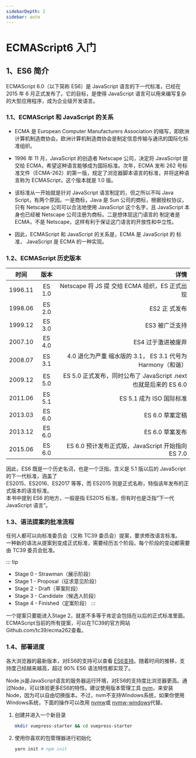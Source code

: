 ```yaml
---
sidebarDepth: 2
sidebar: auto
---
```


# ECMAScript6 入门

## 1、ES6 简介

ECMAScript 6.0（以下简称 ES6）是 JavaScript 语言的下一代标准，已经在 2015 年 6 月正式发布了。它的目标，是使得 JavaScript 语言可以用来编写复杂的大型应用程序，成为企业级开发语言。

### 1.1、ECMAScript 和 JavaScript 的关系

- ECMA 是 European Computer Manufacturers Association 的缩写，即欧洲计算机制造商协会。欧洲计算机制造商协会是制定信息传输与通讯的国际化标准组织。

- 1996 年 11 月，JavaScript 的创造者 Netscape 公司，决定将 JavaScript 提交给 ECMA，希望这种语言能够成为国际标准。次年，ECMA 发布 262 号标准文件（ECMA-262）的第一版，规定了浏览器脚本语言的标准，并将这种语言称为 ECMAScript，这个版本就是 1.0 版。
- 该标准从一开始就是针对 JavaScript 语言制定的，但之所以不叫 Java Script，有两个原因。一是商标，Java 是 Sun 公司的商标，根据授权协议，只有 Netscape 公司可以合法地使用 JavaScript 这个名字，且 JavaScript 本身也已经被 Netscape 公司注册为商标。二是想体现这门语言的 制定者是 ECMA，不是 Netscape，这样有利于保证这门语言的开放性和中立性。
- 因此，ECMAScript 和 JavaScript 的关系是，ECMA 是 JavaScript 的 标准， JavaScript 是 ECMA 的一种实现。

### 1.2、ECMAScript 历史版本

| 时间    |  版本  |                        详情                                        |
| ------- | :----: | ---------------------------------------------------------------:  |
| 1996.11 | ES 1.0 |                    Netscape 将 JS 提 交给 ECMA 组织，ES 正式出现    |
| 1998.06 | ES 2.0 |                                                    ES2 正 式发布   |
| 1999.12 | ES 3.0 |                                                   ES3 被广泛支持   |
| 2007.10 | ES 4.0 |                                               ES4 过于激进被废弃    |
| 2008.07 | ES 3.1 |      4.0 退化为严重 缩水版的 3.1， ES 3.1 代号为 Harmony（和谐）     |
| 2009.12 | ES 5.0 | ES 5.0 正式发布，同时公布了 JavaScript .next 也就是后来的 ES 6.0     |
| 2011.06 | ES 5.1 |                                         ES 5.1 成为 ISO 国际标准    |
| 2013.03 | ES 6.0 |                                                  ES    6.0 草案定稿 |
| 2013.12 | ES 6.0 |                                                  ES 6.0 草案发布    |
| 2015.06 | ES 6.0 |                ES 6.0 预计发布正式版，JavaScript 开始指向 ES 7.0      |

因此，ES6 既是一个历史名词，也是一个泛指，含义是 5.1 版以后的 JavaScript 的下一代标准，涵盖了</br> ES2015、ES2016、ES2017 等等，而 ES2015 则是正式名称，特指该年发布的正式版本的语言标准。</br>本书中提到 ES6 的地方，一般是指 ES2015 标准，但有时也是泛指“下一代 JavaScript 语言”。

### 1.3、语法提案的批准流程

任何人都可以向标准委员会（又称 TC39 委员会）提案，要求修改语言标准。</br>
一种新的语法从提案到变成正式标准，需要经历五个阶段。每个阶段的变动都需要由 TC39 委员会批准。</br>

::: tip
- Stage 0 - Strawman（展示阶段）
- Stage 1 - Proposal（征求意见阶段）
- Stage 2 - Draft（草案阶段）
- Stage 3 - Candidate（候选人阶段）
- Stage 4 - Finished（定案阶段）
:::

一个提案只要能进入Stage 2，就差不多等于肯定会包括在以后的正式标准里面。</br>ECMAScript当前的所有提案，可以在TC39的官方网站Github.com/tc39/ecma262查看。

### 1.4、部署进度

各大浏览器的最新版本，对ES6的支持可以查看  [ES6支持](https://kangax.github.io/es5-compat-table/es6/)。随着时间的推移，支持度己经越来越高，超过 90% ES6 语法特性都实现了。

Node.js是JavaScript语言的服务器运行环境，对ES6的支持度比浏览器更高。通过Node，可以体验更多ES6的特性。建议使用版本管理工具 [nvm](https://github.com/creationix/nvm)，来安装Node，因为可以自由切换版本。不过，nvm不支持Windows系统，如果你使用Windows系统，下面的操作可以改用 [nvmw](https://github.com/hakobera/nvmw)或 [nvmw-windows](https://github.com/coreybutler/nvm-windows)代替。

1. 创建并进入一个新目录

   ``` bash
   mkdir vuepress-starter && cd vuepress-starter
   ```

2. 使用你喜欢的包管理器进行初始化

   ``` bash
   yarn init # npm init
   ```

